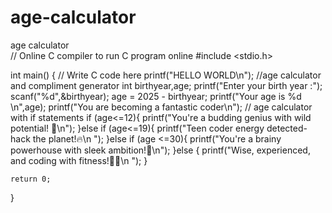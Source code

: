 # age-calculator
age calculator
<br>
// Online C compiler to run C program online
#include <stdio.h>

int main() {
    // Write C code here
    printf("HELLO WORLD\n");
    //age calculator and compliment generator
    int birthyear,age;
    printf("Enter your birth year :");
    scanf("%d",&birthyear);
    age = 2025 - birthyear;
    printf("Your age is %d \n",age);
    printf("You are becoming a fantastic coder\n");
// age calculator with if statements
    if (age<=12){
        printf("You're a budding genius with wild potential! 🌱\n");
    }else if (age<=19){
        printf("Teen coder energy detected-hack the planet!🔥\n ");
    }else if (age <=30){
        printf("You're a brainy powerhouse with sleek ambition!💼\n");
    }else {
        printf("Wise, experienced, and coding with fitness!🧠✨\n ");
    }
    
    return 0;
}
